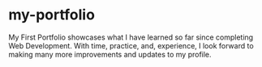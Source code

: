 # my-portfolio
My First Portfolio showcases what I have learned so far since completing Web Development. With time, practice, and, experience, I look forward to making many more improvements and updates to my profile.  

